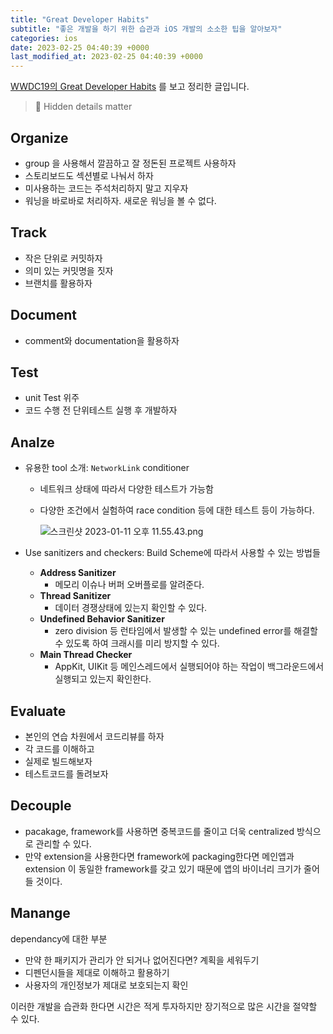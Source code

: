 ```yaml
---
title: "Great Developer Habits"
subtitle: "좋은 개발을 하기 위한 습관과 iOS 개발의 소소한 팁을 알아보자"
categories: ios
date: 2023-02-25 04:40:39 +0000
last_modified_at: 2023-02-25 04:40:39 +0000
---
```


[WWDC19의 Great Developer Habits](https://developer.apple.com/videos/play/wwdc2019/239/) 를 보고 정리한 글입니다. 


> 🍏 Hidden details matter

## Organize

- group 을 사용해서 깔끔하고 잘 정돈된 프로젝트 사용하자
- 스토리보드도 섹션별로 나눠서 하자
- 미사용하는 코드는 주석처리하지 말고 지우자
- 워닝을 바로바로 처리하자. 새로운 워닝을 볼 수 없다.

## Track

- 작은 단위로 커밋하자
- 의미 있는 커밋명을 짓자
- 브랜치를 활용하자

## Document

- comment와 documentation을 활용하자

## Test

- unit Test 위주
- 코드 수행 전 단위테스트 실행 후 개발하자

## Analze

- 유용한 tool 소개: `NetworkLink` conditioner
    - 네트워크 상태에 따라서 다양한 테스트가 가능함
    - 다양한 조건에서 실험하여 race condition 등에 대한 테스트 등이 가능하다.
    
      ![스크린샷 2023-01-11 오후 11.55.43.png](Great%20Developer%20Habits%2058ee62ebf0774b5eaa632b0f285bc968/%25E1%2584%2589%25E1%2585%25B3%25E1%2584%258F%25E1%2585%25B3%25E1%2584%2585%25E1%2585%25B5%25E1%2586%25AB%25E1%2584%2589%25E1%2585%25A3%25E1%2586%25BA_2023-01-11_%25E1%2584%258B%25E1%2585%25A9%25E1%2584%2592%25E1%2585%25AE_11.55.43.png)
    
- Use sanitizers and checkers:  Build Scheme에 따라서 사용할 수 있는 방법들
    - **Address Sanitizer**
        - 메모리 이슈나 버퍼 오버플로를 알려준다.
    - **Thread Sanitizer**
        - 데이터 경쟁상태에 있는지 확인할 수 있다.
    - **Undefined Behavior Sanitizer**
        - zero division 등 런타임에서 발생할 수 있는 undefined error를 해결할 수 있도록 하여 크래시를 미리 방지할 수 있다.
    - **Main Thread Checker**
        - AppKit, UIKit 등 메인스레드에서 실행되어야 하는 작업이 백그라운드에서 실행되고 있는지 확인한다.

## Evaluate

- 본인의 연습 차원에서 코드리뷰를 하자
- 각 코드를 이해하고
- 실제로 빌드해보자
- 테스트코드를 돌려보자

## Decouple

- pacakage, framework를 사용하면 중복코드를 줄이고 더욱 centralized 방식으로 관리할 수 있다.
- 만약 extension을 사용한다면 framework에 packaging한다면 메인앱과 extension 이 동일한 framework를 갖고 있기 때문에 앱의 바이너리 크기가 줄어들 것이다.

## Manange

dependancy에 대한 부분

- 만약 한 패키지가 관리가 안 되거나 없어진다면? 계획을 세워두기
- 디펜던시들을 제대로 이해하고 활용하기
- 사용자의 개인정보가 제대로 보호되는지 확인

이러한 개발을 습관화 한다면 시간은 적게 투자하지만 장기적으로 많은 시간을 절약할 수 있다.